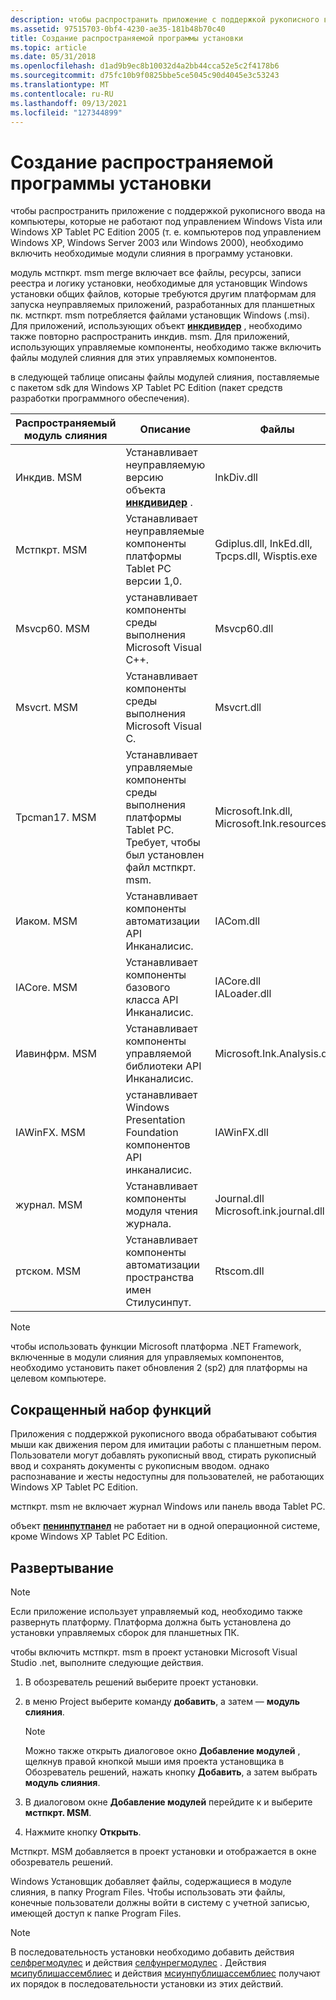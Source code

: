 ```yaml
---
description: чтобы распространить приложение с поддержкой рукописного ввода на компьютеры, которые не работают под управлением Windows Vista или Windows XP Tablet PC Edition 2005 (т. е. компьютеров под управлением Windows XP, Windows Server 2003 или Windows 2000), необходимо включить необходимые модули слияния в программу установки.
ms.assetid: 97515703-0bf4-4230-ae35-181b48b70c40
title: Создание распространяемой программы установки
ms.topic: article
ms.date: 05/31/2018
ms.openlocfilehash: d1ad9b9ec8b10032d4a2bb44cca52e5c2f4178b6
ms.sourcegitcommit: d75fc10b9f0825bbe5ce5045c90d4045e3c53243
ms.translationtype: MT
ms.contentlocale: ru-RU
ms.lasthandoff: 09/13/2021
ms.locfileid: "127344899"
---
```

# <a name="creating-a-redistributable-setup"></a>Создание распространяемой программы установки

чтобы распространить приложение с поддержкой рукописного ввода на компьютеры, которые не работают под управлением Windows Vista или Windows XP Tablet PC Edition 2005 (т. е. компьютеров под управлением Windows XP, Windows Server 2003 или Windows 2000), необходимо включить необходимые модули слияния в программу установки.

модуль мстпкрт. msm merge включает все файлы, ресурсы, записи реестра и логику установки, необходимые для установщик Windows установки общих файлов, которые требуются другим платформам для запуска неуправляемых приложений, разработанных для планшетных пк. мстпкрт. msm потребляется файлами установщик Windows (.msi). Для приложений, использующих объект [**инкдивидер**](inkdivider-class.md) , необходимо также повторно распространить инкдив. msm. Для приложений, использующих управляемые компоненты, необходимо также включить файлы модулей слияния для этих управляемых компонентов.

в следующей таблице описаны файлы модулей слияния, поставляемые с пакетом sdk для Windows XP Tablet PC Edition (пакет средств разработки программного обеспечения).



| Распространяемый модуль слияния | Описание                                                                                                                    | Файлы                                                       |
|------------------------------|--------------------------------------------------------------------------------------------------------------------------------|-------------------------------------------------------------|
| Инкдив. MSM<br/>        | Устанавливает неуправляемую версию объекта [**инкдивидер**](inkdivider-class.md) .<br/>                                | InkDiv.dll<br/>                                       |
| Мстпкрт. MSM<br/>       | Устанавливает неуправляемые компоненты платформы Tablet PC версии 1,0.<br/>                                            | Gdiplus.dll, InkEd.dll, Tpcps.dll, Wisptis.exe<br/>   |
| Msvcp60. MSM<br/>       | устанавливает компоненты среды выполнения Microsoft Visual C++.<br/>                                                            | Msvcp60.dll<br/>                                      |
| Msvcrt. MSM<br/>        | Устанавливает компоненты среды выполнения Microsoft Visual C.<br/>                                                              | Msvcrt.dll<br/>                                       |
| Tpcman17. MSM<br/>      | Устанавливает управляемые компоненты среды выполнения платформы Tablet PC. Требует, чтобы был установлен файл мстпкрт. msm.<br/> | Microsoft.Ink.dll, Microsoft.Ink.resources.dll<br/>   |
| Иаком. MSM<br/>         | Устанавливает компоненты автоматизации API Инканалисис.<br/>                                                          | IACom.dll<br/>                                        |
| IACore. MSM<br/>        | Устанавливает компоненты базового класса API Инканалисис.<br/>                                                          | IACore.dll<br/> IALoader.dll<br/>               |
| Иавинфрм. MSM<br/>      | Устанавливает компоненты управляемой библиотеки API Инканалисис.<br/>                                                     | Microsoft.Ink.Analysis.dll<br/>                       |
| IAWinFX. MSM<br/>       | устанавливает Windows Presentation Foundation компонентов API инканалисис.<br/>                                     | IAWinFX.dll<br/>                                      |
| журнал. MSM<br/>       | Устанавливает компоненты модуля чтения журнала.<br/>                                                                             | Journal.dll<br/> Microsoft.ink.journal.dll<br/> |
| ртском. MSM<br/>        | Устанавливает компоненты автоматизации пространства имен Стилусинпут.<br/>                                                    | Rtscom.dll<br/>                                       |



 

> [!Note]  
> чтобы использовать функции Microsoft платформа .NET Framework, включенные в модули слияния для управляемых компонентов, необходимо установить пакет обновления 2 (sp2) для платформы на целевом компьютере.

 

## <a name="reduced-feature-set"></a>Сокращенный набор функций

Приложения с поддержкой рукописного ввода обрабатывают события мыши как движения пером для имитации работы с планшетным пером. Пользователи могут добавлять рукописный ввод, стирать рукописный ввод и сохранять документы с рукописным вводом. однако распознавание и жесты недоступны для пользователей, не работающих Windows XP Tablet PC Edition.

мстпкрт. msm не включает журнал Windows или панель ввода Tablet PC.

объект [**пенинпутпанел**](peninputpanel-class.md) не работает ни в одной операционной системе, кроме Windows XP Tablet PC Edition.

## <a name="deployment"></a>Развертывание

> [!Note]  
> Если приложение использует управляемый код, необходимо также развернуть платформу. Платформа должна быть установлена до установки управляемых сборок для планшетных ПК.

 

чтобы включить мстпкрт. msm в проект установки Microsoft Visual Studio .net, выполните следующие действия.

1.  В обозреватель решений выберите проект установки.
2.  в меню Project выберите команду **добавить**, а затем — **модуль слияния**.
    > [!Note]  
    > Можно также открыть диалоговое окно **Добавление модулей** , щелкнув правой кнопкой мыши имя проекта установщика в Обозреватель решений, нажать кнопку **Добавить**, а затем выбрать **модуль слияния**.

     

3.  В диалоговом окне **Добавление модулей** перейдите к и выберите **мстпкрт. MSM**.
4.  Нажмите кнопку **Открыть**.

Мстпкрт. MSM добавляется в проект установки и отображается в окне обозреватель решений.

Windows Установщик добавляет файлы, содержащиеся в модуле слияния, в папку Program Files. Чтобы использовать эти файлы, конечные пользователи должны войти в систему с учетной записью, имеющей доступ к папке Program Files.

> [!Note]  
> В последовательность установки необходимо добавить действия [селфрегмодулес](../msi/selfregmodules-action.md) и действия [селфунрегмодулес](../msi/selfunregmodules-action.md) . Действия [мсипублишассемблиес](../msi/msipublishassemblies-action.md) и действия [мсиунпублишассемблиес](/windows/desktop/Msi/msiunpublishassemblies-action) получают их порядок в последовательности установки из этих действий.

 

 

